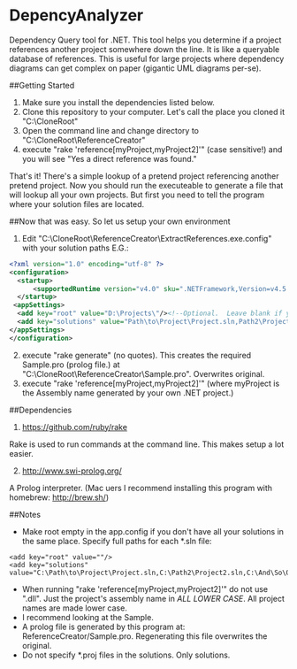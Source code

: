 # DepencyAnalyzer
Dependency Query tool for .NET.  This tool helps you determine if a project references another project somewhere down the line.  It is like a queryable database of references. This is useful for large projects where dependency diagrams can get complex on paper (gigantic UML diagrams per-se). 

##Getting Started

1. Make sure you install the dependencies listed below.
2. Clone this repository to your computer.  Let's call the place you cloned it "C:\CloneRoot"
3. Open the command line and change directory to "C:\CloneRoot\ReferenceCreator"
4. execute "rake 'reference[myProject,myProject2]'" (case sensitive!) and you will see "Yes a direct reference was found."

That's it!  There's a simple lookup of a pretend project referencing another pretend project.  Now you should run the executeable to generate a file that will lookup all your own projects.  But first you need to tell the program where your solution files are located.  

##Now that was easy.  So let us setup your own environment

1. Edit "C:\CloneRoot\ReferenceCreator\ExtractReferences.exe.config" with your solution paths E.G.:

  ```xml
  <?xml version="1.0" encoding="utf-8" ?>
  <configuration>
    <startup> 
        <supportedRuntime version="v4.0" sku=".NETFramework,Version=v4.5.1" />
    </startup>
   <appSettings>
    <add key="root" value="D:\Projects\"/><!--Optional.  Leave blank if you want to specify full paths or paths do not have a common root -->
    <add key="solutions" value="Path\to\Project\Project.sln,Path2\Project2.sln,And\So\On\blah.sln"/>
  </appSettings>
</configuration>
  ```


2. execute "rake generate" (no quotes).  This creates the required Sample.pro (prolog file.) at "C:\CloneRoot\ReferenceCreator\Sample.pro".  Overwrites original.
3. execute "rake 'reference[myProject,myProject2]'" (where myProject is the Assembly name generated by your own .NET project.)


##Dependencies
1. https://github.com/ruby/rake

Rake is used to run commands at the command line.  This makes setup a lot easier.

2. http://www.swi-prolog.org/

A Prolog interpreter.  (Mac uers I recommend installing this program with homebrew: http://brew.sh/)

##Notes
- Make root empty in the app.config if you don't have all your solutions in the same place.  Specify full paths for each *.sln file:

```
<add key="root" value=""/>
<add key="solutions" value="C:\Path\to\Project\Project.sln,C:\Path2\Project2.sln,C:\And\So\On\blah.sln"/>
```

- When running "rake 'reference[myProject,myProject2]'" do not use ".dll".  Just the project's assembly name in *ALL LOWER CASE*.  All project names are made lower case.  
- I recommend looking at the Sample.
- A prolog file is generated by this program at:  ReferenceCreator/Sample.pro.  Regenerating this file overwrites the original.
- Do not specify *.proj files in the solutions.  Only solutions.